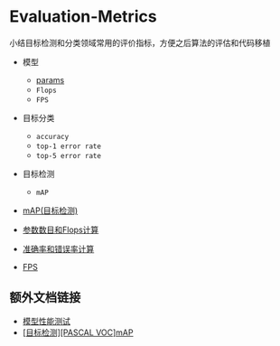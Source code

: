 # Evaluation-Metrics

小结目标检测和分类领域常用的评价指标，方便之后算法的评估和代码移植

* 模型
    * [params](./model/params.md)
    * `Flops`
    * `FPS`
* 目标分类
    * `accuracy`
    * `top-1 error rate`
    * `top-5 error rate`
* 目标检测
    * `mAP`

* [mAP(目标检测)](./map/index.md)
* [参数数目和Flops计算](./flops-params.md)
* [准确率和错误率计算](./acc-err.md)
* [FPS](./fps.md)

## 额外文档链接

* [模型性能测试](https://blog.zhujian.life/posts/4bc9fe45.html)
* [[目标检测][PASCAL VOC]mAP](https://blog.zhujian.life/posts/d817618d.html)